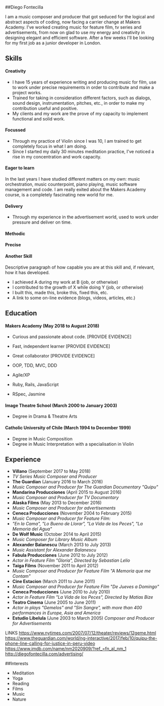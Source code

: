 ##Diego Fontecilla
<!--
A sentence about who and what you are. Then a sentence about what you've achieved. And then a sentence about what you're looking for: what you would ideally be doing, with whom and in what environment. -->
I am a music composer and producer that got seduced for the logical and abstract aspects
of coding, now facing a carrier change at Makers Academy. I've worked creating music for
feature film, tv series and advertisements, from now on glad to use my energy and creativity in designing elegant and efficient software. After a few weeks I'll be looking for my first
job as a junior developer in London.

## Skills
<!-- #Descriptive paragraph of how capable you are at this skill and, if relevant, how it has developed.
- Experience
- Achievements
- Evidence -->
#### Creativity
 - I have 15 years of experience writing and producing music for film, use to work under precise
 requirements in order to contribute and make a project works.
 - Trained for taking in consideration different factors, such as dialogs, sound design, instrumentation, pitches, etc., in order to make my contribution useful and positive.
 - My clients and my work are the prove of my capacity to implement functional and solid work.

#### Focussed
- Through my practice of Violin since I was 10, I am trained to get completely focus in what I am
doing.
- Since I started my daily 30 minutes meditation practice, I've noticed a rise in my concentration
and work capacity.

#### Eager to learn
In the last years I have studied different matters on my own: music orchestration,
music counterpoint, piano playing, music software management and code. I am really
exited about the Makers Academy course, is a completely fascinating new world for me.

#### Delivery
- Through my experience in the advertisement world, used to work under pressure and deliver on time.

#### Methodic

#### Precise

#### Another Skill

Descriptive paragraph of how capable you are at this skill and, if relevant, how it has developed.

- I achieved A during my work at B (job, or otherwise)
- I contributed to the growth of X while doing Y (job, or otherwise)
- I built this, made this, broke this, fixed this, etc.
- A link to some on-line evidence (blogs, videos, articles, etc.)

## Education

#### Makers Academy (May 2018 to August 2018)

- Curious and passionate about code. [PROVIDE EVIDENCE]
- Fast, independent learner [PROVIDE EVIDENCE]
- Great collaborator [PROVIDE EVIDENCE]

- OOP, TDD, MVC, DDD
- Agile/XP
- Ruby, Rails, JavaScript
- RSpec, Jasmine
<!-- #### Your University / College (start_date to end_date)
- Subject, any specialisms
- Grade
- Other cool stuff -->
#### Image Theatre School (March 2000 to January 2003)
- Degree in Drama & Theatre Arts
#### Catholic University of Chile (March 1994 to December 1999)
- Degree in Music Composition
- Degree in Music Interpretation with a specialisation in Violin
<!--
#### Any other qualifications -->
## Experience
- **Villano** (September 2017 to May 2018)
- *TV Series Music Composer and Producer*
- **The Guardian** (January 2016 to March 2016)    
- *Music Composer and Producer for The Guardian Documentary "Quipu"*
- **Mandarina Producciones** (April 2015 to August 2016)    
- *Music Composer and Producer for TV Documentary*
- **Alaska Films** (May 2013 to December 2016)    
- *Music Composer and Producer for advertisements*
- **Ceneca Producciones** (November 2004 to February 2015)    
- *Music Composer and Producer for Feature Film:*
- *"En la Cama", "Lo Bueno de Llorar", "La Vida de los Peces", "La Memoria del Agua"*
- **De Wolf Music** (October 2014 to April 2015)
- *Music Composer for Library Music Album*
- **Alexander Balanescu** (March 2013 to July 2013)
- *Music Assistant for Alexander Balanescu*
- **Fabula Producciones** (June 2012 to July 2012)
- *Actor in Feature Film "Gloria", Directed by Sebastian Lelio*
- **Taiga Films** (November 2011 to April 2012)    
- *Music Composer and Producer for Feature Film "A Memoria que me Contam"*
- **Cine Estacion** (March 2011 to June 2011)
- *Music Composer and Producer for Feature Film "De Jueves a Domingo"*
- **Ceneca Producciones** (June 2010 to July 2010)
- *Actor in Feature Film "La Vida de los Peces", Directed by Matias Bize*
- **Teatro Cinema** (June 2005 to June 2011)   
- *Actor in plays "Gemelos" and "Sin Sangre", with more than 400 performances
in Europe, Asia and America*
- **Estudio Libelula** (June 2003 to March 2005)
*Composer and Producer for Advertisements*

LINKS
https://www.nytimes.com/2007/07/12/theater/reviews/12geme.html  
https://www.theguardian.com/world/ng-interactive/2017/feb/10/quipu-the-phone-line-calling-for-justice-in-peru-video
https://www.imdb.com/name/nm2020909/?ref_=fn_al_nm_1
http://diegofontecilla.com/advertising/

##Interests
- Meditation
- Yoga
- Reading
- Films
- Music
- Nature
